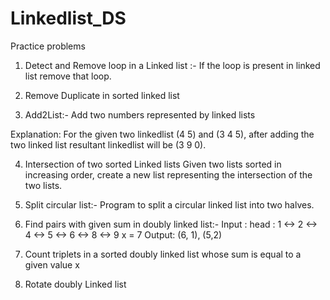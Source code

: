 # Linkedlist_DS
Practice problems

1. Detect and Remove loop in a Linked list :- If the loop is present in linked list remove that loop.

2. Remove Duplicate in sorted linked list

3. Add2List:- Add two numbers represented by linked lists
     
 Explanation: For the given two linkedlist (4 5) and (3 4 5), after adding the two linked list resultant linkedlist will be (3 9 0).

4. Intersection of two sorted Linked lists
  Given two lists sorted in increasing order, create a new list representing the intersection of the two lists.

5. Split circular list:- Program to split a circular linked list into two halves.

6. Find pairs with given sum in doubly linked list:- 
      Input : head : 1 <-> 2 <-> 4 <-> 5 <-> 6 <-> 8 <-> 9
        x = 7
      Output: (6, 1), (5,2)
      
7. Count triplets in a sorted doubly linked list whose sum is equal to a given value x

8. Rotate doubly Linked list
